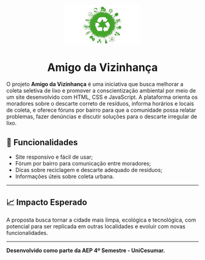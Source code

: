 <p align="center">
  <img src="logo.png" alt="Logo do projeto" width="200"/>
</p>

<h1 align="center"> Amigo da Vizinhança </h1>

O projeto **Amigo da Vizinhança** é uma iniciativa que busca melhorar a coleta seletiva de lixo e promover a conscientização ambiental por meio de um site desenvolvido com HTML, CSS e JavaScript. A plataforma orienta os moradores sobre o descarte correto de resíduos, informa horários e locais de coleta, e oferece fóruns por bairro para que a comunidade possa relatar problemas, fazer denúncias e discutir soluções para o descarte irregular de lixo.

## 🚀 Funcionalidades

- Site responsivo e fácil de usar;
- Fórum por bairro para comunicação entre moradores;
- Dicas sobre reciclagem e descarte adequado de resíduos;
- Informações úteis sobre coleta urbana.

---

## 📈 Impacto Esperado

A proposta busca tornar a cidade mais limpa, ecológica e tecnológica, com potencial para ser replicada em outras localidades e evoluir com novas funcionalidades.

---
**Desenvolvido como parte da AEP 4º Semestre - UniCesumar.**
